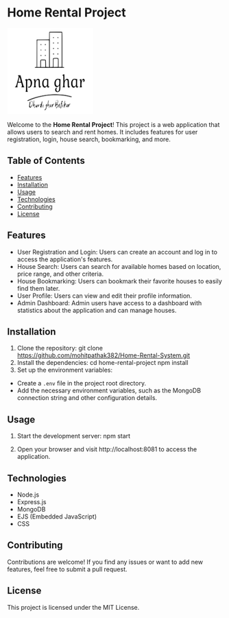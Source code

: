  # Home Rental Project

<img src="./Public/images/hrmlogo.svg" alt="Project Logo" width="200" height="200" style="background-color:'white'">



Welcome to the **Home Rental Project**! This project is a web application that allows users to search and rent homes. It includes features for user registration, login, house search, bookmarking, and more.

## Table of Contents

- [Features](#features)
- [Installation](#installation)
- [Usage](#usage)
- [Technologies](#technologies)
- [Contributing](#contributing)
- [License](#license)

## Features

- User Registration and Login: Users can create an account and log in to access the application's features.
- House Search: Users can search for available homes based on location, price range, and other criteria.
- House Bookmarking: Users can bookmark their favorite houses to easily find them later.
- User Profile: Users can view and edit their profile information.
- Admin Dashboard: Admin users have access to a dashboard with statistics about the application and can manage houses.

## Installation

1. Clone the repository:
git clone https://github.com/mohitpathak382/Home-Rental-System.git
2. Install the dependencies:
cd home-rental-project
npm install
3. Set up the environment variables:
- Create a `.env` file in the project root directory.
- Add the necessary environment variables, such as the MongoDB connection string and other configuration details.

## Usage

1. Start the development server:
npm start


2. Open your browser and visit http://localhost:8081 to access the application.

## Technologies

- Node.js
- Express.js
- MongoDB
- EJS (Embedded JavaScript)
- CSS

## Contributing

Contributions are welcome! If you find any issues or want to add new features, feel free to submit a pull request.

## License

This project is licensed under the MIT License.
